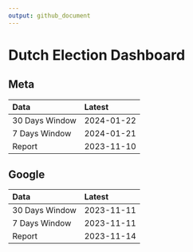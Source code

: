 ```yaml
---
output: github_document
---
```


# Dutch Election Dashboard



## Meta


|Data           |Latest     |
|:--------------|:----------|
|30 Days Window |2024-01-22 |
|7 Days Window  |2024-01-21 |
|Report         |2023-11-10 |

## Google


|Data           |Latest     |
|:--------------|:----------|
|30 Days Window |2023-11-11 |
|7 Days Window  |2023-11-11 |
|Report         |2023-11-14 |
